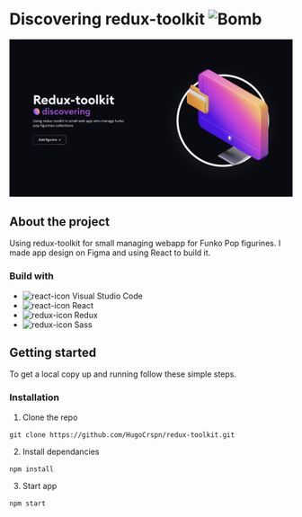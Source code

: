 # Discovering redux-toolkit <img src="https://raw.githubusercontent.com/Tarikul-Islam-Anik/Animated-Fluent-Emojis/master/Emojis/Smilies/Bomb.png" alt="Bomb" width="25" height="25" />

![alt text](https://github.com/HugoCrspn/redux-toolkit/blob/main/public/img/hero.png)

## About the project

Using redux-toolkit for small managing webapp for Funko Pop figurines. I made app design on Figma and using React to build it.

### Build with

* <img src="https://api.iconify.design/logos:visual-studio-code.svg?color=%235b296e" alt="react-icon" width="20" height="20" /> Visual Studio Code
* <img src="https://api.iconify.design/vscode-icons:file-type-reactjs.svg?color=%235b296e" alt="react-icon" width="20" height="20" /> React
* <img src="https://api.iconify.design/logos:redux.svg?color=%235b296e" alt="redux-icon" width="20" height="20" /> Redux
* <img src="https://api.iconify.design/logos:sass.svg?color=%235b296e" alt="redux-icon" width="20" height="20" /> Sass

## Getting started

To get a local copy up and running follow these simple steps.

### Installation

1. Clone the repo
```
git clone https://github.com/HugoCrspn/redux-toolkit.git
```

2. Install dependancies
```
npm install
```

3. Start app
```
npm start
```
